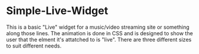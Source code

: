 # Simple-Live-Widget

This is a basic "Live" widget for a music/video streaming site or something along those lines. The animation is done in CSS and is designed to show the user that the elment it's attatched to is "live". There are three different sizes to suit different needs. 
